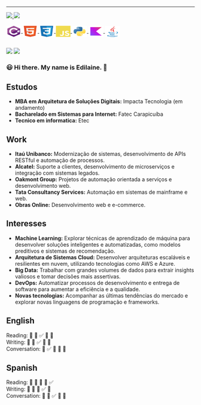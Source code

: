 

-----------------------------------------------------------------------------------------------------------------------------------------------------------------------
<div align="left"> <!-- trocar para "center" quando as curiosidades estiverem ativadas -->
  <a href="https://github.com/espaula">
  <img height="200em" src="https://github-readme-stats.vercel.app/api?username=espaula&show_icons=true&theme=dracula&include_all_commits=true&count_private=true"/>
  <img height="200em" src="https://github-readme-stats.vercel.app/api/top-langs/?username=espaula&layout=compact&langs_count=7&theme=dracula"/>
</div>
  <div style="display: inline_block"><br>
  <img align="center" alt="m-C#" height="30" width="40" src="https://raw.githubusercontent.com/devicons/devicon/master/icons/csharp/csharp-original.svg">
  <img align="center" alt="m-HTML" height="30" width="40" src="https://raw.githubusercontent.com/devicons/devicon/master/icons/html5/html5-original.svg">
  <img align="center" alt="m-CSS" height="30" width="40" src="https://raw.githubusercontent.com/devicons/devicon/master/icons/css3/css3-original.svg">
  <img align="center" alt="m-Js" height="30" width="40" src="https://raw.githubusercontent.com/devicons/devicon/master/icons/javascript/javascript-plain.svg">
  <img align="center" alt="m-Python" height="30" width="40" src="https://raw.githubusercontent.com/devicons/devicon/master/icons/python/python-original.svg">
  <img align="center" alt="m-Kotlin" height="30" width="40" src="https://raw.githubusercontent.com/devicons/devicon/master/icons/kotlin/kotlin-original.svg">
  <img align="center" alt="m-Java" height="30" width="40" src="https://raw.githubusercontent.com/devicons/devicon/master/icons/java/java-original.svg">
  
</div>
  
  ##
  
  <div>
  <a href="mailto:epsantos185@gmail.com"><img src="https://img.shields.io/badge/Gmail-D14836?style=for-the-badge&logo=gmail&logoColor=white" target="_blank"></a>
  <a href="https://www.linkedin.com/in/edilaine-paula/" target="_blank"><img src="https://img.shields.io/badge/-LinkedIn-%230077B5?style=for-the-badge&logo=linkedin&logoColor=white" target="_blank"></a>
 
  </div>
  
### :smiley: Hi there. My name is Edilaine. 👋

## Estudos

* **MBA em Arquitetura de Soluções Digitais:** Impacta Tecnologia (em andamento)
* **Bacharelado em Sistemas para Internet:** Fatec Carapicuíba
* **Tecnico em informatica:** Etec

  
## Work

* **Itaú Unibanco:** Modernização de sistemas, desenvolvimento de APIs RESTful e automação de processos.
* **Alcatel:** Suporte a clientes, desenvolvimento de microserviços e integração com sistemas legados.
* **Oakmont Group:** Projetos de automação orientada a serviços e desenvolvimento web.
* **Tata Consultancy Services:** Automação em sistemas de mainframe e web.
* **Obras Online:** Desenvolvimento web e e-commerce.

  
 ## Interesses

* **Machine Learning:** Explorar técnicas de aprendizado de máquina para desenvolver soluções inteligentes e automatizadas, como modelos preditivos e sistemas de recomendação.
* **Arquitetura de Sistemas Cloud:** Desenvolver arquiteturas escaláveis e resilientes em nuvem, utilizando tecnologias como AWS e Azure.
* **Big Data:** Trabalhar com grandes volumes de dados para extrair insights valiosos e tomar decisões mais assertivas.
* **DevOps:** Automatizar processos de desenvolvimento e entrega de software para aumentar a eficiência e a qualidade.
* **Novas tecnologias:** Acompanhar as últimas tendências do mercado e explorar novas linguagens de programação e frameworks.
 
 ## English
  
Reading: :black_square_button: :black_square_button: :white_check_mark: :black_square_button: :black_square_button:</br>
Writing: :black_square_button: :black_square_button: :white_check_mark: :black_square_button: :black_square_button:</br>
Conversation: :black_square_button: :white_check_mark: :black_square_button: :black_square_button: :black_square_button:</br>

 ## Spanish
  
Reading: :black_square_button: :black_square_button: :black_square_button: :black_square_button: :white_check_mark:</br>
Writing: :black_square_button: :black_square_button: :black_square_button: :white_check_mark: :black_square_button:</br>
Conversation: :black_square_button: :black_square_button: :white_check_mark: :black_square_button: :black_square_button:</br>
  
  
 
 
